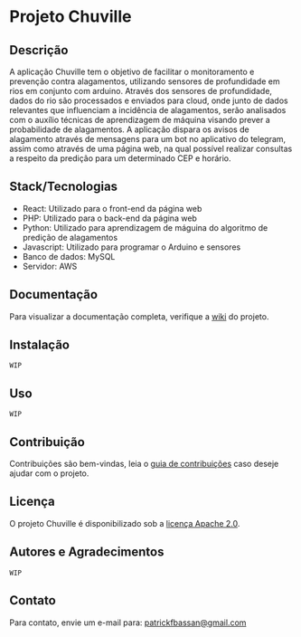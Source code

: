 # Projeto Chuville

## Descrição
A aplicação Chuville tem o objetivo de facilitar o monitoramento e prevenção contra alagamentos, utilizando sensores de profundidade em rios em conjunto com arduino. Através dos sensores de profundidade, dados do rio são processados e enviados para cloud, onde junto de dados relevantes que influenciam a incidência de alagamentos, serão analisados com o auxílio técnicas de aprendizagem de máquina visando prever a probabilidade de alagamentos. A aplicação dispara os avisos de alagamento através de mensagens para um bot no aplicativo do telegram, assim como através de uma página web, na qual possível realizar consultas a respeito da predição para um determinado CEP e horário.

## Stack/Tecnologias
- React: Utilizado para o front-end da página web
- PHP: Utilizado para o back-end da página web
- Python: Utilizado para aprendizagem de máguina do algoritmo de predição de alagamentos
- Javascript: Utilizado para programar o Arduino e sensores
- Banco de dados: MySQL
- Servidor: AWS

## Documentação
Para visualizar a documentação completa, verifique a [wiki](https://github.com/PatrickBassan/projetoChuville/wiki/Documenta%C3%A7%C3%A3o) do projeto.

## Instalação
`WIP`

## Uso
`WIP`

## Contribuição
Contribuições são bem-vindas, leia o [guia de contribuições](https://github.com/PatrickBassan/projetoChuville/wiki/Guia-de-Contribui%C3%A7%C3%A3o) caso deseje ajudar com o projeto.

## Licença
O projeto Chuville é disponibilizado sob a [licença Apache 2.0](https://www.apache.org/licenses/LICENSE-2.0).

## Autores e Agradecimentos
`WIP`

## Contato
Para contato, envie um e-mail para: patrickfbassan@gmail.com
